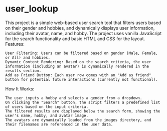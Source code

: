 # user_lookup 

This project is a simple web-based user search tool that filters users based on their gender and hobbies, and dynamically displays user information, including their avatar, name, and hobby. The project uses vanilla JavaScript for the search functionality and basic HTML and CSS for the layout.
Features:

    User Filtering: Users can be filtered based on gender (Male, Female, or All) and hobbies.
    Dynamic Content Rendering: Based on the search criteria, the user information (including an avatar) is dynamically rendered in the results section.
    Add as Friend Button: Each user row comes with an "Add as friend" button for potential future interactions (currently not functional).

How It Works:

    The user inputs a hobby and selects a gender from a dropdown.
    On clicking the "Search" button, the script filters a predefined list of users based on the input criteria.
    The filtered results are displayed below the search form, showing the user's name, hobby, and avatar image.
    The avatars are dynamically loaded from the images directory, and their filenames are referenced in the user data.
 
